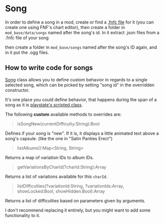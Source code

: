 # Song

In order to define a song in a mod, create or find a [.fnfc file](./../../base_game/FNFC-SPEC.md) for it (you can create one using FNF's chart editor),
then create a folder in `mod_base/data/songs` named after the song's id.
In it extract .json files from a .fnfc file of your song



then create a folder in `mod_base/songs` named after the song's ID again, and in it put the .ogg files.

## How to write code for songs
[Song](./../../../source/funkin/play/song/Song.hx) class allows you to define custom behavior in regards to a single selected song,
which can be picked by setting "song id" in the overridden constructor.

It's one place you could define behavior, that happens during the span of a song as it is [playstate's scripted class](./../generic/playstate-script.md).

The following **custom** available methods to overrides are:

> isSongNew(currentDifficulty:String):Bool

Defines if your song is "new". If it is, it displays a little animated text above a song's capsule.
(like the one in "Satin Panties Erect")

> listAlbums():Map<String, String>

Returns a map of variation IDs to album IDs.

> getVariationsByCharId(?charId:String):Array<String>

Returns a list of variations available for this `charId`.

> listDifficulties(?variationId:String, ?variationIds:Array<String>, showLocked:Bool, showHidden:Bool):Array<String>

Returns a list of difficulties based on parameters given by arguments.

I don't recommend replacing it entirely, but you might want to add some functionality to it.
